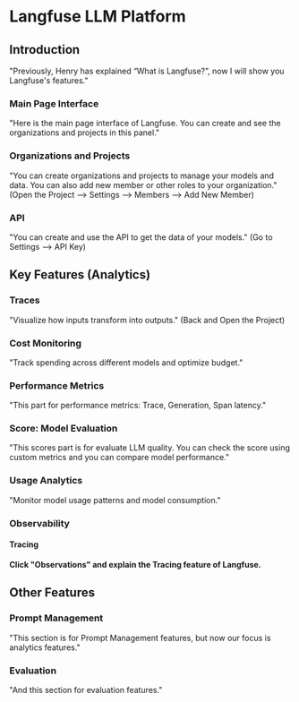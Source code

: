 # Langfuse LLM Platform

## Introduction

"Previously, Henry has explained “What is Langfuse?”, now I will show you Langfuse's features."

### Main Page Interface

"Here is the main page interface of Langfuse. You can create and see the organizations and projects in this panel."

### Organizations and Projects

"You can create organizations and projects to manage your models and data. You can also add new member or other roles to your organization." (Open the Project --> Settings --> Members --> Add New Member)

### API

"You can create and use the API to get the data of your models." (Go to Settings --> API Key)

## Key Features (Analytics)

### Traces

"Visualize how inputs transform into outputs." (Back and Open the Project)

### Cost Monitoring

"Track spending across different models and optimize budget."

### Performance Metrics

"This part for performance metrics: Trace, Generation, Span latency."

### Score: Model Evaluation

"This scores part is for evaluate LLM quality. You can check the score using custom metrics and you can compare model performance."

### Usage Analytics

"Monitor model usage patterns and model consumption."

### Observability

#### Tracing

**Click "Observations" and explain the Tracing feature of Langfuse.**

## Other Features

### Prompt Management

"This section is for Prompt Management features, but now our focus is analytics features."

### Evaluation

"And this section for evaluation features."

